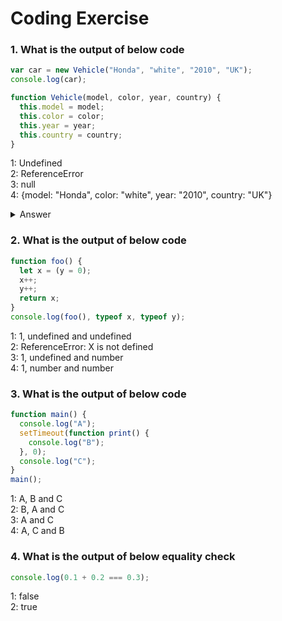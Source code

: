 # Coding Exercise

### 1. What is the output of below code

```javascript
var car = new Vehicle("Honda", "white", "2010", "UK");
console.log(car);

function Vehicle(model, color, year, country) {
  this.model = model;
  this.color = color;
  this.year = year;
  this.country = country;
}
```

1: Undefined <br>
2: ReferenceError <br>
3: null <br>
4: {model: "Honda", color: "white", year: "2010", country: "UK"} <br>

<details>
<summary>Answer</summary>
<b>Answer: 4</b> <br>
    The function declarations are hoisted similar to any variables. So the
    placement for Vehicle function declaration doesn't make any difference.
</details>

### 2. What is the output of below code

```javascript
function foo() {
  let x = (y = 0);
  x++;
  y++;
  return x;
}
console.log(foo(), typeof x, typeof y);
```

1: 1, undefined and undefined <br>
2: ReferenceError: X is not defined <br>
3: 1, undefined and number <br>
4: 1, number and number <br>

### 3. What is the output of below code

```javascript
function main() {
  console.log("A");
  setTimeout(function print() {
    console.log("B");
  }, 0);
  console.log("C");
}
main();
```

1: A, B and C  <br>
2: B, A and C  <br>
3: A and C  <br>
4: A, C and B  <br>

### 4. What is the output of below equality check

```javascript
console.log(0.1 + 0.2 === 0.3);
```

1: false  <br>
2: true  <br>
